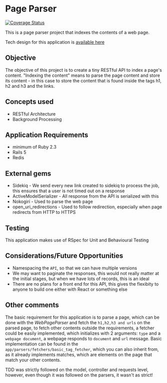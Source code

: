 # Page Parser

[![Coverage Status](https://coveralls.io/repos/github/andela-oakinniranye/page-parser/badge.svg?branch=master)](https://coveralls.io/github/andela-oakinniranye/page-parser?branch=master)


This is a page parser project that indexes the contents of a web page.

Tech design for this application is [available here](https://gist.github.com/andela-oakinniranye/244834419baa5ca6374c899f9705d7e6)

## Objective

The objective of this project is to create a tiny RESTful API to index a page's content. "Indexing the content" means to parse the page content and store its content - in this case to store the content that is found inside the tags h1, h2 and h3 and the links.

## Concepts used

- RESTful Architecture
- Background Processing

## Application Requirements
- minimum of Ruby 2.3
- Rails 5
- Redis

## External gems
- Sidekiq - We send every new link created to sidekiq to process the job, this ensures that a user is not timed out on a response
- ActiveModelSerializer - All response from the API is serialized with this
- Nokogiri - Used to parse the web page
- open_uri_redirections - Used to follow redirection, especially when page redirects from HTTP to HTTPS


## Testing
This application makes use of RSpec for Unit and Behavioural Testing

## Considerations/Future Opportunities
- Namespacing the `API`, so that we can have multiple versions
- We may want to paginate the responses, this would not really matter at the initial stages, but when we have lots of records, this is an ideal
- There are no plans for a front end for this API, this gives the flexibity to anyone to build one either with React or something else

## Other comments
The basic requirement for this application is to parse a page, which can be done with the *WebPageParser* and fetch the `h1,h2,h3 and urls` on the parsed page, to fetch other contents outside the requirements, a fetcher could be easily implemented, which initializes with 2 arguments: `type` and a `webpage document`, a webpage responds to `document` and `url` message.
Basic implementation can be found in the `app/parsers/fetchers/basic_tag_fetcher`, which you can also inherit from, as it already implements matches, which are elements on the page that match your other contents.

TDD was strictly followed on the model, controller and requests level, however, even though it was followed on the parsers, it wasn't as strict!
